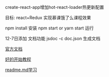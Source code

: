 create-react-app增加hot-react-loader热更新配置

目标:
react+Redux 实现慕课饿了么课程效果


npm install
安装
npm start or yarn start 
运行


12-7日添加
文档功能 jsdoc -c doc.json 生成文档

[官方文档](http://www.css88.com/doc/jsdoc/)

[好的开始教程](https://lzw.me/a/jsdoc-docstrap-api.html)

[readme.md学习](https://github.com/guodongxiaren/README#readme)

